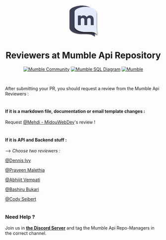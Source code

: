 #
<div align="center">
<img src="./static/images/dark-logo.1c6c40e2.png" width="20%">
<h1>Reviewers at Mumble Api Repository</h1>

<a href="https://discord.gg/9Du4KUY3dE">![Mumble Community](https://img.shields.io/discord/825371211399692308?label=Mumble%20Community&style=for-the-badge&logo=Discord)</a>
<a href="https://drawsql.app/dennis-ivy/diagrams/mumble">![Mumble SQL Diagram](https://img.shields.io/badge/Mumble-Diagram-orange?style=for-the-badge)</a>
<a href="http://mumbleapi.herokuapp.com/">![Mumble](https://img.shields.io/badge/Mumble-API-9cf?style=for-the-badge)</a>

</div>

<br/>

After submitting your PR, you should request a review from the Mumble Api Reviewers :

#

#### If it is a markdown file, documentation or email template changes : 

Request 
[@Mehdi - MidouWebDev](https://github.com/MidouWebDev)'s review !

#

#### If it is API and Backend stuff :

--> *Choose two reviewers :*

[@Dennis Ivy](https://github.com/divanov11)

[@Praveen Malethia](https://github.com/PraveenMalethia)

[@Abhijit Vempati](https://github.com/abhivemp)

[@Bashiru Bukari](https://github.com/bashiru98)

[@Cody Seibert](https://github.com/codyseibert)

#

### Need Help ?

Join us in **[the Discord Server](https://discord.gg/9Du4KUY3dE)** and tag the Mumble Api Repo-Managers in the correct channel.